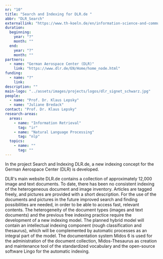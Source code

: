 ```yaml
---
nr: "10"
title: "Search and Indexing for DLR.de "
abbr: "DLR_Search"
externallink: "https://www.th-koeln.de/en/information-science-and-communication-studies/search-and-indexing-for-dlrde_68541.php"
duration:
  beginning: 
    year: "?"
    month: ""
  end: 
    year: "?"
    month: ""
partners:
  - name: "German Aerospace Center (DLR)"
    link: "https://www.dlr.de/EN/Home/home_node.html"
funding: 
  - name: "?"
    link: 
description: ""
main-logo: "../assets/images/projects/logos/dlr_signet_schwarz.jpg"
people: 
  - name: "Prof. Dr. Klaus Lepsky"
  - name: "Juliane Bredack"
contact: "Prof. Dr. Klaus Lepsky"
research-areas:
  areas:
    - name: "Information Retrieval"
      tag: "ir"
    - name: "Natural Language Processing"
      tag: "nlp"
  topics:
    - name: ""
      tag: ""
---
```

<!--more-->In the project Search and Indexing DLR.de, a new indexing concept for the German Aerospace Center (DLR) is developed.<!--more-->
DLR's main website DLR.de contains a collection of approximately 12,000 image and text documents. To date, there has been no consistent indexing of the heterogeneous document and image inventory. Articles are tagged freely, and pictures are provided with a short description. For the use of the documents and pictures in the future improved search and finding possibilities are needed, in order to be able to access fast, relevant contents. The heterogeneity of the document types (images and text documents) and the previous free indexing practice require the development of a new indexing model. The planned hybrid model will contain an intellectual indexing component (rough classification and thesaurus), which will be complemented by automatic processes as an integral part of the model. The documentation system Midos 6 is used for the administration of the document collection, Midos-Thesaurus as creation and maintenance tool of the standardized vocabulary and the open-source software Lingo for the automatic indexing.
